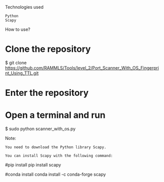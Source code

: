 Technologies used

    Python
    Scapy

 How to use?

# Clone the repository
$ git clone https://github.com/RAMMLS/Tools/level_2/Port_Scanner_With_OS_Fingerprint_Using_TTL.git

# Enter the repository

# Open a terminal and run
$ sudo python scanner_with_os.py <target IP address>

Note:

    You need to download the Python library Scapy.

    You can install Scapy with the following command:

#pip install
pip install scapy

#conda install
conda install -c conda-forge scapy
